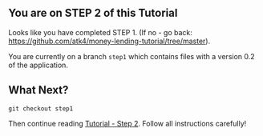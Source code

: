 ## You are on STEP 2 of this Tutorial

Looks like you have completed STEP 1. (If no - go back: https://github.com/atk4/money-lending-tutorial/tree/master).

You are currently on a branch `step1` which contains files with a version 0.2 of the application.

## What Next?

``` shell
git checkout step1
```

Then continue reading [Tutorial - Step 2](tutorial/en/step2.md). Follow all instructions carefully!
